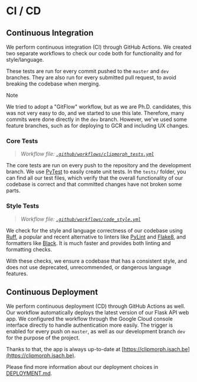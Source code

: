 # CI / CD

## Continuous Integration

We perform continuous integration (CI) through GitHub Actions. We created 
two separate workflows to check our code both for functionality and for 
style/language.

These tests are run for every commit pushed to the `master` and `dev` branches. They
are also run for every submitted pull request, to avoid breaking the codebase when
merging.

> [!NOTE]
> We tried to adopt a "GitFlow" workflow, but as we are Ph.D. candidates, this
> was not very easy to do, and we started to use this late. Therefore, many
> commits were done directly in the `dev` branch. However, we've used some
> feature branches, such as for deploying to GCR and including UX changes.

### Core Tests

> *Workflow file: [`.github/workflows/clipmorph_tests.yml`](https://github.com/iSach/clipmorph/actions/workflows/clipmorph_tests.yml)*

The core tests are run on every push to the repository and the development 
branch. We use [PyTest](https://docs.pytest.org/) to easily create unit 
tests. In the `tests/` folder, you can find all our test files, which 
verify that the overall functionality of our codebase is correct and that 
committed changes have not broken some parts.

### Style Tests

> *Workflow file: 
> [`.github/workflows/code_style.yml`](https://github.com/iSach/clipmorph/actions/workflows/code_style.yml)*

We check for the style and language correctness of our codebase using
[Ruff](https://docs.astral.sh/ruff/), a popular and recent alternative to 
linters like [PyLint](https://github.com/pylint-dev/pylint) and
[Flake8](https://github.com/pycqa/flake8), and formatters like
[Black](https://pypi.org/project/black/). It is much faster and provides 
both linting and formatting checks. 

With these checks, we ensure a codebase that has a consistent style, and 
does not use deprecated, unrecommended, or dangerous language features.

## Continuous Deployment

We perform continuous deployment (CD) through GitHub Actions as well. Our 
workflow automatically deploys the latest version of our Flask API web app. 
We configured the workflow through the Google Cloud console interface 
directly to handle authentication more easily. The trigger is enabled for 
every push on `master`, as well as our development branch `dev` for the purpose of the project.

Thanks to that, the app is always up-to-date at 
[https://clipmorph.isach.be](https://clipmorph.isach.be).

Please find more information about our deployment choices in [DEPLOYMENT.md](DEPLOYMENT.md).
